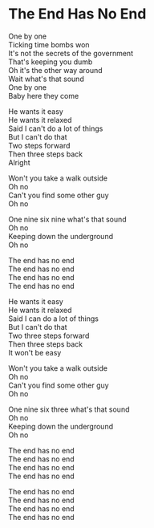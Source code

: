 # The End Has No End  

One by one  
Ticking time bombs won  
It's not the secrets of the government  
That's keeping you dumb  
Oh it's the other way around  
Wait what's that sound  
One by one  
Baby here they come  

He wants it easy  
He wants it relaxed  
Said I can't do a lot of things  
But I can't do that  
Two steps forward  
Then three steps back  
Alright  

Won't you take a walk outside  
Oh no  
Can't you find some other guy  
Oh no  

One nine six nine what's that sound  
Oh no  
Keeping down the underground  
Oh no  

The end has no end  
The end has no end  
The end has no end  
The end has no end  

He wants it easy  
He wants it relaxed  
Said I can do a lot of things  
But I can't do that   
Two three steps forward  
Then three steps back  
It won't be easy  

Won't you take a walk outside  
Oh no  
Can't you find some other guy  
Oh no  

One nine six three what's that sound  
Oh no  
Keeping down the underground  
Oh no  

The end has no end  
The end has no end  
The end has no end  
The end has no end  

The end has no end  
The end has no end  
The end has no end  
The end has no end  
